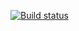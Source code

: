 [![Build status](https://ci.appveyor.com/api/projects/status/s6u91j3nygifrki6?svg=true)](https://ci.appveyor.com/project/1000karat/patterns-task2)
